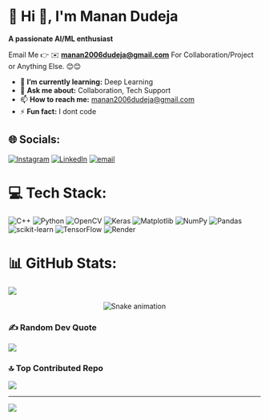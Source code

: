 # 💫 Hi 👋, I'm Manan Dudeja
**A passionate AI/ML enthusiast**

Email Me 👉 ✉️ **manan2006dudeja@gmail.com** For Collaboration/Project or Anything Else. 😊😊


- 🌱 **I’m currently learning:** Deep Learning
- 💬 **Ask me about:** Collaboration, Tech Support
- 📫 **How to reach me:** manan2006dudeja@gmail.com
- ⚡ **Fun fact:** I dont code


## 🌐 Socials:
[![Instagram](https://img.shields.io/badge/Instagram-%23E4405F.svg?logo=Instagram&logoColor=white)](https://instagram.com/dudeja_manan) [![LinkedIn](https://img.shields.io/badge/LinkedIn-%230077B5.svg?logo=linkedin&logoColor=white)](https://linkedin.com/in/manan-dudeja-744157318) [![email](https://img.shields.io/badge/Email-D14836?logo=gmail&logoColor=white)](mailto:manan2006dudeja@gmail.com) 

# 💻 Tech Stack:
![C++](https://img.shields.io/badge/c++-%2300599C.svg?style=for-the-badge&logo=c%2B%2B&logoColor=white) ![Python](https://img.shields.io/badge/python-3670A0?style=for-the-badge&logo=python&logoColor=ffdd54) ![OpenCV](https://img.shields.io/badge/opencv-%23white.svg?style=for-the-badge&logo=opencv&logoColor=white) ![Keras](https://img.shields.io/badge/Keras-%23D00000.svg?style=for-the-badge&logo=Keras&logoColor=white) ![Matplotlib](https://img.shields.io/badge/Matplotlib-%23ffffff.svg?style=for-the-badge&logo=Matplotlib&logoColor=black) ![NumPy](https://img.shields.io/badge/numpy-%23013243.svg?style=for-the-badge&logo=numpy&logoColor=white) ![Pandas](https://img.shields.io/badge/pandas-%23150458.svg?style=for-the-badge&logo=pandas&logoColor=white) ![scikit-learn](https://img.shields.io/badge/scikit--learn-%23F7931E.svg?style=for-the-badge&logo=scikit-learn&logoColor=white) ![TensorFlow](https://img.shields.io/badge/TensorFlow-%23FF6F00.svg?style=for-the-badge&logo=TensorFlow&logoColor=white) ![Render](https://img.shields.io/badge/Render-%46E3B7.svg?style=for-the-badge&logo=render&logoColor=white)


# 📊 GitHub Stats:

![](https://nirzak-streak-stats.vercel.app/?user=dudejamanan&theme=neon&hide_border=false)<br/>

<!-- Snake Game Repo View -->

<div align="center">
  <img src="https://profile-readme-generator.com/assets/snake.svg" alt="Snake animation" />
</div>


### ✍️ Random Dev Quote
![](https://quotes-github-readme.vercel.app/api?type=horizontal&theme=radical)

### 🔝 Top Contributed Repo
![](https://github-contributor-stats.vercel.app/api?username=dudejamanan&limit=5&theme=dark&combine_all_yearly_contributions=true)

---
[![](https://visitcount.itsvg.in/api?id=dudejamanan&icon=10&color=13)](https://visitcount.itsvg.in)

<!-- Proudly created with GPRM ( https://gprm.itsvg.in ) -->
